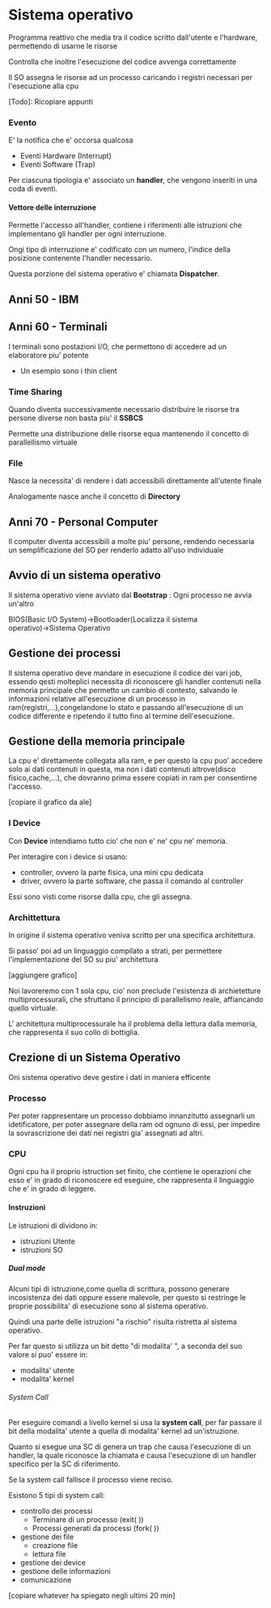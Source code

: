 # Sistema operativo
Programma reattivo che media tra il codice scritto dall'utente e l'hardware, permettendo di usarne le risorse

Controlla che inoltre l'esecuzione del codice avvenga correttamente

Il SO assegna le risorse ad un processo caricando i registri necessari per l'esecuzione alla cpu

[Todo]: Ricopiare appunti
### Evento
E' la notifica che e' occorsa qualcosa
- Eventi Hardware (Interrupt)
- Eventi Software (Trap)

Per ciascuna tipologia e' associato un **handler**, che vengono inseriti in una coda di eventi.

#### Vettore delle interruzione
Permette l'accesso all'handler, contiene i riferimenti alle istruzioni che implementano gli handler per ogni interruzione.

Ongi tipo di interruzione e' codificato con un numero, l'indice della posizione contenente l'handler necessario.

Questa porzione del sistema operativo e' chiamata **Dispatcher**.

 ## Anni 50 - IBM
 
## Anni 60 - Terminali
I terminali sono postazioni I/O, che permettono di accedere ad un elaboratore piu' potente
- Un esempio sono i thin client
### Time Sharing
Quando diventa successivamente necessario distribuire le risorse tra persone diverse non basta piu' il **SSBCS**

Permette una distribuzione delle risorse equa mantenendo il concetto di parallellismo virtuale

### File
Nasce la necessita' di rendere i dati accessibili direttamente all'utente finale

Analogamente nasce anche il concetto di **Directory**

## Anni 70 - Personal Computer
Il computer diventa accessibili a molte piu' persone, rendendo necessaria un semplificazione del SO per renderlo adatto all'uso individuale

## Avvio di un sistema operativo
Il sistema operativo viene avviato dal **Bootstrap** : Ogni processo ne avvia un'altro 

BIOS(Basic I/O System)$\to$Bootloader(Localizza il sistema operativo)$\to$Sistema Operativo

## Gestione dei processi 
Il sistema operativo deve mandare in esecuzione il codice dei vari job, essendo qesti molteplici necessita di riconoscere gli handler contenuti nella memoria principale che permetto un cambio di contesto, salvando le informazioni relative all'esecuzione di un processo in ram(registri,...),congelandone lo stato e passando all'esecuzione di un codice differente e ripetendo il tutto fino al termine dell'esecuzione.

## Gestione della memoria principale
La cpu e' direttamente collegata alla ram, e per questo la cpu puo' accedere solo ai dati contenuti in questa, ma non i dati contenuti altrove(disco fisico,cache,...), che dovranno prima essere copiati in ram per consentirne l'accesso.

[copiare il grafico da ale]

### I Device
Con **Device** intendiamo tutto cio' che non e' ne' cpu ne' memoria.

Per interagire con i device si usano:
- controller, ovvero la parte fisica, una mini cpu dedicata
- driver, ovvero la parte software, che passa il comando al controller

Essi sono visti come risorse dalla cpu, che gli assegna.

### Archittettura
In origine il sistema operativo veniva scritto per una specifica architettura.

Si passo' poi ad un linguaggio compilato a strati, per permettere l'implementazione del SO su piu' architettura 

[aggiungere grafico]


Noi lavoreremo con 1 sola cpu, cio' non preclude l'esistenza di archietetture multiprocessurali, che sfruttano il principio di parallelismo reale, affiancando quello virtuale.

L' architettura multiprocessurale ha il problema della lettura dalla memoria, che rappresenta il suo collo di bottiglia.

## Crezione di un Sistema Operativo

Oni sistema operativo deve gestire i dati in maniera efficente

### Processo 
Per poter rappresentare un processo dobbiamo innanzitutto assegnarli un idetificatore, per poter assegnare della ram od ognuno di essi, per impedire la sovrascrizione dei dati nei registri gia' assegnati ad altri.

### CPU 
Ogni cpu ha il proprio istruction set finito, che contiene le operazioni che esso e' in grado di riconoscere ed eseguire, che rappresenta il linguaggio che e' in grado di leggere.

#### Instruzioni


Le istruzioni di dividono in:
- istruzioni Utente
- istruzioni SO

##### Dual mode
Alcuni tipi di istruzione,come quella di scrittura, possono generare incosistenza dei dati oppure essere malevole, per questo si restringe le proprie possibilita' di esecuzione sono al sistema operativo. 

Quindi una parte delle istruzioni "a rischio" risulta ristretta al sistema operativo.

Per far questo si utilizza un bit detto "di modalita' ", a seconda del suo valore si puo' essere in:
- modalita' utente
- modalita' kernel

###### System Call

Per eseguire comandi a livello kernel si usa la **system call**, per far passare il bit della modalita' utente a quella di modalita' kernel ad un'istruzione.

Quanto si esegue una SC di genera un trap che causa l'esecuzione di un handler, la quale riconosce la chiamata e causa l'esecuzione di un handler specifico per la SC di riferimento.

Se la system call fallisce il processo viene reciso.

Esistono 5 tipi di system call:
- controllo dei processi
	- Terminare di un processo (exit( ))
	- Processi generati da processi (fork( ))
- gestione dei file
	- creazione file
	- lettura file 
- gestione dei device
- gestione delle informazioni
- comunicazione

[copiare whatever ha spiegato negli ultimi 20 min]